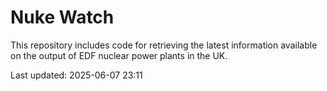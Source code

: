 # Nuke Watch

This repository includes code for retrieving the latest information available on the output of EDF nuclear power plants in the UK.

Last updated: 2025-06-07 23:11